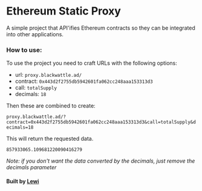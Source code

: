 # Ethereum Static Proxy

A simple project that API'ifies Ethereum contracts so they can be integrated into other applications.

### How to use:

To use the project you need to craft URLs with the following options:

- url: `proxy.blackwattle.ad/`
- contract: `0x443d2f2755db5942601fa062cc248aaa153313d3`
- call: `totalSupply`
- decimals: `18`

Then these are combined to create:

`proxy.blackwattle.ad/?contract=0x443d2f2755db5942601fa062cc248aaa153313d3&call=totalSupply&decimals=18`

This will return the requested data.

`857933065.109681220090416279`

*Note: if you don't want the data converted by the decimals, just remove the decimals parameter*

#### Built by [Lewi](https://twitter.com/LewisFreiberg)

